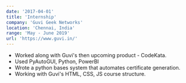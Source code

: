 ```yaml
---
date: '2017-04-01'
title: 'Internship'
company: 'Guvi Geek Networks'
location: 'Chennai, India'
range: 'May - June 2019'
url: 'https://www.guvi.in/'
---
```


- Worked along with Guvi's then upcoming product - CodeKata.
- Used PyAutoGUI, Python, PowerBI
- Wrote a python bases system that automates certificate generation.
- Working with Guvi's HTML, CSS, JS course structure.
